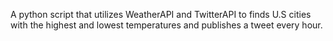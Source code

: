 
A python script that utilizes WeatherAPI and TwitterAPI to finds U.S cities with the highest and lowest temperatures and publishes a tweet every hour.



